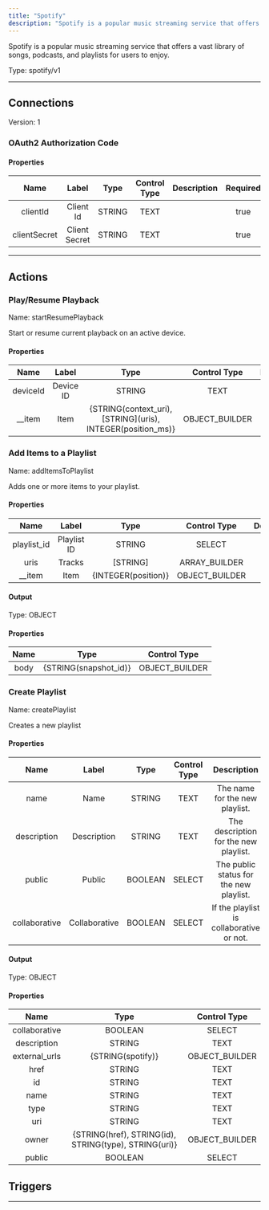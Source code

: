 ```yaml
---
title: "Spotify"
description: "Spotify is a popular music streaming service that offers a vast library of songs, podcasts, and playlists for users to enjoy."
---
```


Spotify is a popular music streaming service that offers a vast library of songs, podcasts, and playlists for users to enjoy.



Type: spotify/v1

<hr />



## Connections

Version: 1


### OAuth2 Authorization Code

#### Properties

|      Name       |      Label     |     Type     |     Control Type     |     Description     |     Required        |
|:--------------:|:--------------:|:------------:|:--------------------:|:-------------------:|:-------------------:|
| clientId | Client Id | STRING | TEXT  |  | true  |
| clientSecret | Client Secret | STRING | TEXT  |  | true  |





<hr />



## Actions


### Play/Resume Playback
Name: startResumePlayback

Start or resume current playback on an active device.

#### Properties

|      Name       |      Label     |     Type     |     Control Type     |     Description     |     Required        |
|:--------------:|:--------------:|:------------:|:--------------------:|:-------------------:|:-------------------:|
| deviceId | Device ID | STRING | TEXT  |  | false  |
| __item | Item | {STRING\(context_uri), [STRING]\(uris), INTEGER\(position_ms)} | OBJECT_BUILDER  |  | null  |




### Add Items to a Playlist
Name: addItemsToPlaylist

Adds one or more items to your playlist.

#### Properties

|      Name       |      Label     |     Type     |     Control Type     |     Description     |     Required        |
|:--------------:|:--------------:|:------------:|:--------------------:|:-------------------:|:-------------------:|
| playlist_id | Playlist ID | STRING | SELECT  |  | true  |
| uris | Tracks | [STRING] | ARRAY_BUILDER  |  | true  |
| __item | Item | {INTEGER\(position)} | OBJECT_BUILDER  |  | null  |


#### Output



Type: OBJECT


#### Properties

|     Name     |     Type     |     Control Type     |
|:------------:|:------------:|:--------------------:|
| body | {STRING\(snapshot_id)} | OBJECT_BUILDER  |






### Create Playlist
Name: createPlaylist

Creates a new playlist

#### Properties

|      Name       |      Label     |     Type     |     Control Type     |     Description     |     Required        |
|:--------------:|:--------------:|:------------:|:--------------------:|:-------------------:|:-------------------:|
| name | Name | STRING | TEXT  |  The name for the new playlist.  |  true  |
| description | Description | STRING | TEXT  |  The description for the new playlist.  |  false  |
| public | Public | BOOLEAN | SELECT  |  The public status for the new playlist.  |  true  |
| collaborative | Collaborative | BOOLEAN | SELECT  |  If the playlist is collaborative or not.  |  true  |


#### Output



Type: OBJECT


#### Properties

|     Name     |     Type     |     Control Type     |
|:------------:|:------------:|:--------------------:|
| collaborative | BOOLEAN | SELECT  |
| description | STRING | TEXT  |
| external_urls | {STRING\(spotify)} | OBJECT_BUILDER  |
| href | STRING | TEXT  |
| id | STRING | TEXT  |
| name | STRING | TEXT  |
| type | STRING | TEXT  |
| uri | STRING | TEXT  |
| owner | {STRING\(href), STRING\(id), STRING\(type), STRING\(uri)} | OBJECT_BUILDER  |
| public | BOOLEAN | SELECT  |








## Triggers



<hr />

